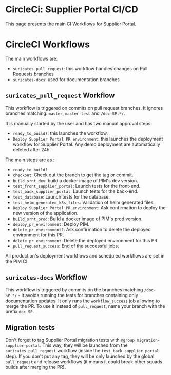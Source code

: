 # CircleCi: Supplier Portal CI/CD

This page presents the main CI Workflows for Supplier Portal.

# CircleCI Workflows

The main workflows are:
- `suricates_pull_request`: this workflow handles changes on Pull Requests branches
- `suricates-docs`: used for documentation branches

## `suricates_pull_request` Workflow

This workflow is triggered on commits on pull request branches. It ignores branches matching: `master`, `master-test` and `/doc-SP.*/`.

It is manually started by the user and has two manual approval steps:
* `ready_to_build?`: this launches the workflow.
* `Deploy Supplier Portal PR environment`: this launches the deployment workflow for Supplier Portal. Any demo deployment are automatically deleted after 24h.

The main steps are as :
- `ready_to_build?`
- `checkout`: Check out the branch to get the tag or commit.
- `build_srnt_dev`: build a docker image of PIM's dev version.
- `test_front_supplier_portal`: Launch tests for the front-end.
- `test_back_supplier_portal`: Launch tests for the back-end.
- `test_database`: Launch tests for the database.
- `test_helm_generated_k8s_files`: Validation of helm generated files.
- `Deploy Supplier Portal PR environment`: Ask confirmation to deploy the new version of the application.
- `build_srnt_prod`: Build a docker image of PIM's prod version.
- `deploy_pr_environment`:  Deploy PIM.
- `delete_pr_environment?`: Ask confirmation to delete the deployed environment for this PR.
- `delete_pr_environment`: Delete the deployed environment for this PR.
- `pull_request_success`: End of the successful jobs.

All production's deployment workflows and scheduled workflows are set in the PIM CI

## `suricates-docs` Workflow

This workflow is triggered by commits on the branches matching `/doc-SP.*/` - it avoids running the tests for branches containing only documentation updates.
It only runs the `workflow_success` job allowing to merge the PR.
To use it instead of `pull_request`, name your branch with the prefix `doc-SP`.

## Migration tests

Don't forget to tag Supplier Portal migration tests with `@group migration-supplier-portal`. This way, they will be launched from the `suricates_pull_request` workflow (inside the `test_back_supplier_portal` step).
If you don't put any tag, they will be only launched by the global `pull_request` and release workflows (it means it could break other squads builds after merging the PR).

